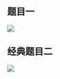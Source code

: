 ## 题目一

![](https://pic2.superbed.cn/item/5dff05ce76085c32892ba8fe.jpg)

## 经典题目二

![](https://pic.superbed.cn/item/5dff05f976085c32892bcb32.jpg)

